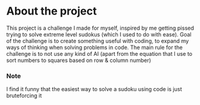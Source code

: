 # About the project

This project is a challenge I made for myself, inspired by me getting pissed trying to solve extreme level sudokus (which I used to do with ease). Goal of the challenge is to create something useful with coding, to expand my ways of thinking when solving problems in code. The main rule for the challenge is to not use any kind of AI (apart from the equation that I use to sort numbers to squares based on row & column number)

### Note

I find it funny that the easiest way to solve a sudoku using code is just bruteforcing it